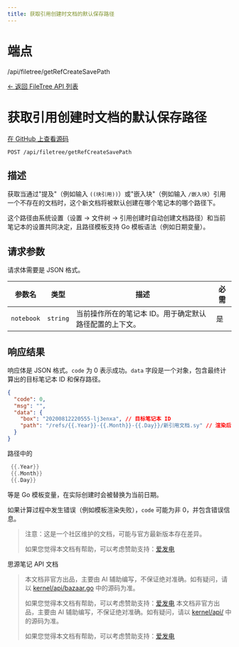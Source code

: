 ```yaml
---
title: 获取引用创建时文档的默认保存路径
---
```

# 端点

/api/filetree/getRefCreateSavePath

[← 返回 FileTree API 列表](../pages/filetree.html)

# 获取引用创建时文档的默认保存路径

[在 GitHub 上查看源码](https://github.com/siyuan-note/siyuan/blob/master/kernel/api/filetree.go#L756)

`POST /api/filetree/getRefCreateSavePath`

## 描述

获取当通过"提及"（例如输入 `((块引用))`）或"嵌入块"（例如输入 `/嵌入块`）引用一个不存在的文档时，这个新文档将被默认创建在哪个笔记本的哪个路径下。

这个路径由系统设置（设置 -> 文件树 -> 引用创建时自动创建文档路径）和当前笔记本的设置共同决定，且路径模板支持 Go 模板语法（例如日期变量）。

## 请求参数

请求体需要是 JSON 格式。

| 参数名 | 类型 | 描述 | 必需 |
| --- | --- | --- | --- |
| `notebook` | `string` | 当前操作所在的笔记本 ID。用于确定默认路径配置的上下文。 | 是 |

## 响应结果

响应体是 JSON 格式。`code` 为 0 表示成功。`data` 字段是一个对象，包含最终计算出的目标笔记本 ID 和保存路径。

```json
{
  "code": 0,
  "msg": "",
  "data": {
    "box": "20200812220555-lj3enxa", // 目标笔记本 ID
    "path": "/refs/{{.Year}}-{{.Month}}-{{.Day}}/新引用文档.sy" // 渲染后的目标路径 (相对于 box)
  }
}
```

路径中的 
```go
 {{.Year}} 
 {{.Month}} 
 {{.Day}}
 ```
等是 Go 模板变量，在实际创建时会被替换为当前日期。

如果计算过程中发生错误（例如模板渲染失败），`code` 可能为非 0，并包含错误信息。

> 注意：这是一个社区维护的文档，可能与官方最新版本存在差异。
> 
> 如果您觉得本文档有帮助，可以考虑赞助支持：[爱发电](https://afdian.com/a/leolee9086?tab=feed)

思源笔记 API 文档
> 本文档非官方出品，主要由 AI 辅助编写，不保证绝对准确。如有疑问，请以 [kernel/api/bazaar.go](https://github.com/siyuan-note/siyuan/blob/master/kernel/api/bazaar.go) 中的源码为准。
> 
> 如果您觉得本文档有帮助，可以考虑赞助支持：[爱发电](https://afdian.com/a/leolee9086?tab=feed)
> 本文档非官方出品，主要由 AI 辅助编写，不保证绝对准确。如有疑问，请以 [kernel/api/](https://github.com/siyuan-note/siyuan/blob/master/kernel/api/) 中的源码为准。
> 
> 如果您觉得本文档有帮助，可以考虑赞助支持：[爱发电](https://afdian.com/a/leolee9086?tab=feed)
